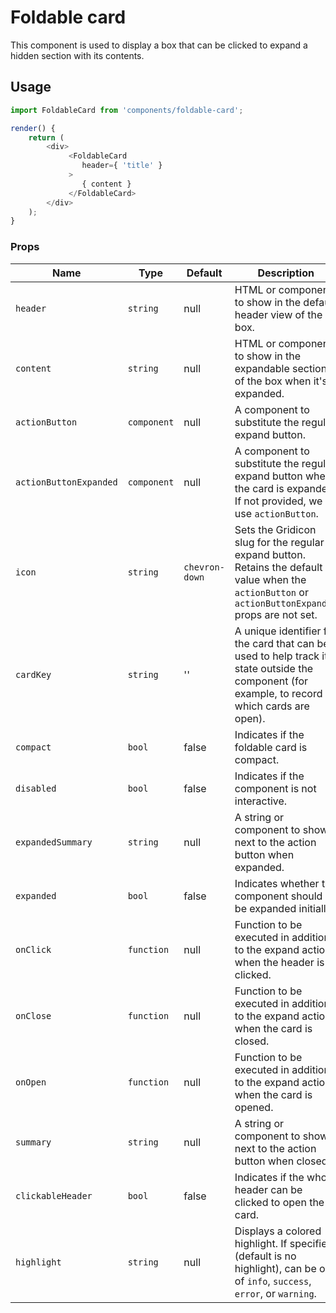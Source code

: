# Foldable card

This component is used to display a box that can be clicked to expand a hidden section with its contents.

## Usage

```js
import FoldableCard from 'components/foldable-card';

render() {
	return (
		<div>
			 <FoldableCard
				header={ 'title' }
			 >
			 	{ content }
			 </FoldableCard>
		</div>
	);
}
```

### Props

| Name                   | Type        | Default        | Description                                                                                                                                          |
| ---------------------- | ----------- | -------------- | ---------------------------------------------------------------------------------------------------------------------------------------------------- |
| `header`               | `string`    | null           | HTML or component to show in the default header view of the box.                                                                                     |
| `content`              | `string`    | null           | HTML or component to show in the expandable section of the box when it's expanded.                                                                   |
| `actionButton`         | `component` | null           | A component to substitute the regular expand button.                                                                                                 |
| `actionButtonExpanded` | `component` | null           | A component to substitute the regular expand button when the card is expanded. If not provided, we use `actionButton`.                               |
| `icon`                 | `string`    | `chevron-down` | Sets the Gridicon slug for the regular expand button. Retains the default value when the `actionButton` or `actionButtonExpanded` props are not set. |
| `cardKey`              | `string`    | ''             | A unique identifier for the card that can be used to help track its state outside the component (for example, to record which cards are open).       |
| `compact`              | `bool`      | false          | Indicates if the foldable card is compact.                                                                                                           |
| `disabled`             | `bool`      | false          | Indicates if the component is not interactive.                                                                                                       |
| `expandedSummary`      | `string`    | null           | A string or component to show next to the action button when expanded.                                                                               |
| `expanded`             | `bool`      | false          | Indicates whether the component should be expanded initially.                                                                                        |
| `onClick`              | `function`  | null           | Function to be executed in addition to the expand action when the header is clicked.                                                                 |
| `onClose`              | `function`  | null           | Function to be executed in addition to the expand action when the card is closed.                                                                    |
| `onOpen`               | `function`  | null           | Function to be executed in addition to the expand action when the card is opened.                                                                    |
| `summary`              | `string`    | null           | A string or component to show next to the action button when closed.                                                                                 |
| `clickableHeader`      | `bool`      | false          | Indicates if the whole header can be clicked to open the card.                                                                                       |
| `highlight`            | `string`    | null           | Displays a colored highlight. If specified (default is no highlight), can be one of `info`, `success`, `error`, or `warning`.                        |
